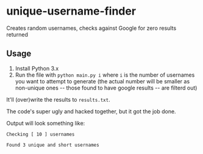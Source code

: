 # unique-username-finder

Creates random usernames, checks against Google for zero results returned

## Usage

1. Install Python 3.x
1. Run the file with `python main.py i` where `i` is the number of usernames you want to attempt to generate (the actual number will be smaller as non-unique ones -- those found to have google results -- are filterd out)

It'll (over)write the results to `results.txt`.

The code's super ugly and hacked together, but it got the job done.

Output will look something like:

    Checking [ 10 ] usernames

    Found 3 unique and short usernames
